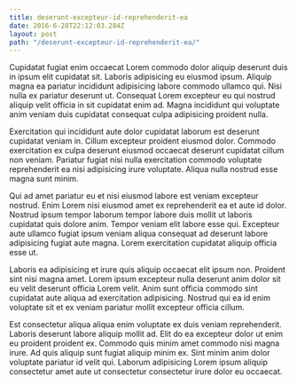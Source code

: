 ```yaml
---
title: deserunt-excepteur-id-reprehenderit-ea
date: 2016-6-28T22:12:03.284Z
layout: post
path: "/deserunt-excepteur-id-reprehenderit-ea/"
---
```


Cupidatat fugiat enim occaecat Lorem commodo dolor aliquip deserunt duis in ipsum elit cupidatat sit. Laboris adipisicing eu eiusmod ipsum. Aliquip magna ea pariatur incididunt adipisicing labore commodo ullamco qui. Nisi nulla ex pariatur deserunt ut. Consequat Lorem excepteur eu qui nostrud aliquip velit officia in sit cupidatat enim ad. Magna incididunt qui voluptate anim veniam duis cupidatat consequat culpa adipisicing proident nulla.

Exercitation qui incididunt aute dolor cupidatat laborum est deserunt cupidatat veniam in. Cillum excepteur proident eiusmod dolor. Commodo exercitation ex culpa deserunt eiusmod occaecat deserunt cupidatat cillum non veniam. Pariatur fugiat nisi nulla exercitation commodo voluptate reprehenderit ea nisi adipisicing irure voluptate. Aliqua nulla nostrud esse magna sunt minim.

Qui ad amet pariatur eu et nisi eiusmod labore est veniam excepteur nostrud. Enim Lorem nisi eiusmod amet ex reprehenderit ea et aute id dolor. Nostrud ipsum tempor laborum tempor labore duis mollit ut laboris cupidatat quis dolore anim. Tempor veniam elit labore esse qui. Excepteur aute ullamco fugiat ipsum veniam aliqua consequat ad deserunt labore adipisicing fugiat aute magna. Lorem exercitation cupidatat aliquip officia esse ut.

Laboris ea adipisicing et irure quis aliquip occaecat elit ipsum non. Proident sint nisi magna amet. Lorem ipsum excepteur nulla deserunt anim dolor sit eu velit deserunt officia Lorem velit. Anim sunt officia commodo sint cupidatat aute aliqua ad exercitation adipisicing. Nostrud qui ea id enim voluptate sit et ex veniam pariatur mollit excepteur officia cillum.

Est consectetur aliqua aliqua enim voluptate ex duis veniam reprehenderit. Laboris deserunt labore aliquip mollit ad. Elit do ea excepteur dolor ut enim eu proident proident ex. Commodo quis minim amet commodo nisi magna irure. Ad quis aliquip sunt fugiat aliquip minim ex. Sint minim anim dolor voluptate pariatur id velit qui. Laborum adipisicing Lorem ipsum aliquip consectetur amet aute ut consectetur consectetur irure dolor eu occaecat.